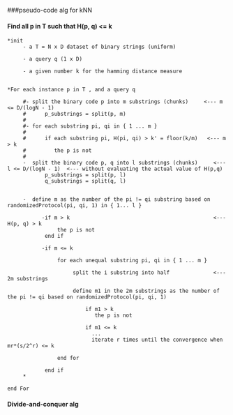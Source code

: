 ﻿###pseudo-code alg for kNN

#### Find all p in T such that H(p, q) <= k

    *init
	     - a T = N x D dataset of binary strings (uniform)
		 
		 - a query q (1 x D)
		 
		 - a given number k for the hamming distance measure
	
	
	*For each instance p in T , and a query q
	
	     #- split the binary code p into m substrings (chunks)     <--- m <= D/(logN - 1)
	     #      p_substrings = split(p, m)
		 #	  
		 #- for each substring pi, qi in { 1 ... m }
		 #
         #      if each substring pi, H(pi, qi) > k' = floor(k/m)   <--- m > k
		 #	       the p is not 
		 #
         - 	split the binary code p, q into l substrings (chunks)     <--- l <= D/(logN - 1)  <--- without evaluating the actual value of H(p,q)
                p_substrings = split(p, l)		 
                q_substrings = split(q, l)
         
		 
		 -  define m as the number of the pi != qi substring based on randomizedProtocol(pi, qi, 1) in { 1... l }
		 
               -if m > k                                              <--- H(p, q) > k
                    the p is not
				end if
                 
               -if m <= k
				    
				    for each unequal substring pi, qi in { 1 ... m } 
					
                	     split the i substring into half              <--- 2m substrings
						    
                         define m1 in the 2m substrings as the number of the pi != qi based on randomizedProtocol(pi, qi, 1)
						 
						     if m1 > k
							    the p is not
								
							 if m1 <= k
							   ...
							   iterate r times until the convergence when mr*(s/2^r) <= k
					
					end for
					
				end if	
		 *	   	
		 
	end For		   

	
####
	
#### Divide-and-conquer alg 

